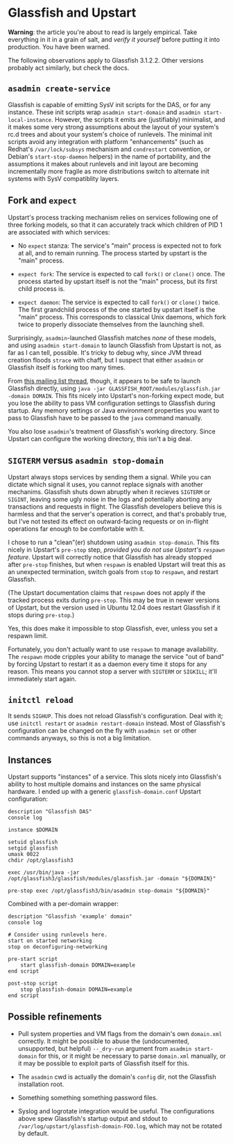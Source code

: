 # Glassfish and Upstart

**Warning**: the article you're about to read is largely empirical. Take
everything in it in a grain of salt, and _verify it yourself_ before putting
it into production. You have been warned.

The following observations apply to Glassfish 3.1.2.2. Other versions probably
act similarly, but check the docs.

## `asadmin create-service`

Glassfish is capable of emitting SysV init scripts for the DAS, or for any
instance. These init scripts wrap `asadmin start-domain` and `asadmin
start-local-instance`. However, the scripts it emits are (justifiably)
minimalist, and it makes some very strong assumptions about the layout of your
system's rc.d trees and about your system's choice of runlevels. The minimal
init scripts avoid any integration with platform "enhancements" (such as
Redhat's `/var/lock/subsys` mechanism and `condrestart` convention, or
Debian's `start-stop-daemon` helpers) in the name of portability, and the
assumptions it makes about runlevels and init layout are becoming
incrementally more fragile as more distributions switch to alternate init
systems with SysV compatiblity layers.

## Fork and `expect`

Upstart's process tracking mechanism relies on services following one of three
forking models, so that it can accurately track which children of PID 1 are
associated with which services:

* No `expect` stanza: The service's "main" process is expected not to fork at
  all, and to remain running. The process started by upstart is the "main"
  process.

* `expect fork`: The service is expected to call `fork()` or `clone()` once.
  The process started by upstart itself is not the "main" process, but its
  first child process is.

* `expect daemon`: The service is expected to call `fork()` or `clone()`
  twice. The first grandchild process of the one started by upstart itself is
  the "main" process. This corresponds to classical Unix daemons, which fork
  twice to properly dissociate themselves from the launching shell.

Surprisingly, `asadmin`-launched Glassfish matches _none_ of these models, and
using `asadmin start-domain` to launch Glassfish from Upstart is not, as far
as I can tell, possible. It's tricky to debug why, since JVM thread creation
floods `strace` with chaff, but I suspect that either `asadmin` or Glassfish
itself is forking too many times.

From [this mailing list
thread](https://java.net/projects/glassfish/lists/dev/archive/2012-02/message/9),
though, it appears to be safe to launch Glassfish directly, using `java -jar
GLASSFISH_ROOT/modules/glassfish.jar -domain DOMAIN`. This fits nicely into
Upstart's non-forking expect mode, but you lose the ability to pass VM
configuration settings to Glassfish during startup. Any memory settings or
Java environment properties you want to pass to Glassfish have to be passed to
the `java` command manually.

You also lose `asadmin`'s treatment of Glassfish's working directory. Since
Upstart can configure the working directory, this isn't a big deal.

## `SIGTERM` versus `asadmin stop-domain`

Upstart always stops services by sending them a signal. While you can dictate
which signal it uses, you cannot replace signals with another mechanims.
Glassfish shuts down abruptly when it recieves `SIGTERM` or `SIGINT`, leaving
some ugly noise in the logs and potentially aborting any transactions and
requests in flight. The Glassfish developers believe this is harmless and that
the server's operation is correct, and that's probably true, but I've not
tested its effect on outward-facing requests or on in-flight operations far
enough to be comfortable with it.

I chose to run a "clean"(er) shutdown using `asadmin stop-domain`. This fits
nicely in Upstart's `pre-stop` step, _provided you do not use Upstart's
`respawn` feature_. Upstart will correctly notice that Glassfish has already
stopped after `pre-stop` finishes, but when `respawn` is enabled Upstart will
treat this as an unexpected termination, switch goals from `stop` to
`respawn`, and restart Glassfish.

(The Upstart documentation claims that `respawn` does not apply if the tracked
process exits during `pre-stop`. This may be true in newer versions of
Upstart, but the version used in Ubuntu 12.04 does restart Glassfish if it
stops during `pre-stop`.)

Yes, this does make it impossible to stop Glassfish, ever, unless you set a
respawn limit.

Fortunately, you don't actually want to use `respawn` to manage availability.
The `respawn` mode cripples your ability to manage the service "out of band"
by forcing Upstart to restart it as a daemon every time it stops for any
reason. This means you cannot stop a server with `SIGTERM` or `SIGKILL`; it'll
immediately start again.

## `initctl reload`

It sends `SIGHUP`. This does not reload Glassfish's configuration. Deal with
it; use `initctl restart` or `asadmin restart-domain` instead. Most of
Glassfish's configuration can be changed on the fly with `asadmin set` or
other commands anyways, so this is not a big limitation.

## Instances

Upstart supports "instances" of a service. This slots nicely into Glassfish's
ability to host multiple domains and instances on the same physical hardware.
I ended up with a generic `glassfish-domain.conf` Upstart configuration:

    description "Glassfish DAS"
    console log

    instance $DOMAIN

    setuid glassfish
    setgid glassfish
    umask 0022
    chdir /opt/glassfish3

    exec /usr/bin/java -jar /opt/glassfish3/glassfish/modules/glassfish.jar -domain "${DOMAIN}"

    pre-stop exec /opt/glassfish3/bin/asadmin stop-domain "${DOMAIN}"

Combined with a per-domain wrapper:

    description "Glassfish 'example' domain"
    console log

    # Consider using runlevels here.
    start on started networking
    stop on deconfiguring-networking

    pre-start script
        start glassfish-domain DOMAIN=example
    end script

    post-stop script
        stop glassfish-domain DOMAIN=example
    end script

## Possible refinements

* Pull system properties and VM flags from the domain's own `domain.xml`
  correctly. It might be possible to abuse the (undocumented, unsupported, but
  helpful) `--_dry-run` argument from `asadmin start-domain` for this, or it
  might be necessary to parse `domain.xml` manually, or it may be possible to
  exploit parts of Glassfish itself for this.

* The `asadmin` cwd is actually the domain's `config` dir, not the Glassfish
  installation root.

* Something something something password files.

* Syslog and logrotate integration would be useful. The configurations above
  spew Glassfish's startup output and stdout to
  `/var/log/upstart/glassfish-domain-FOO.log`, which may not be rotated by
  default.